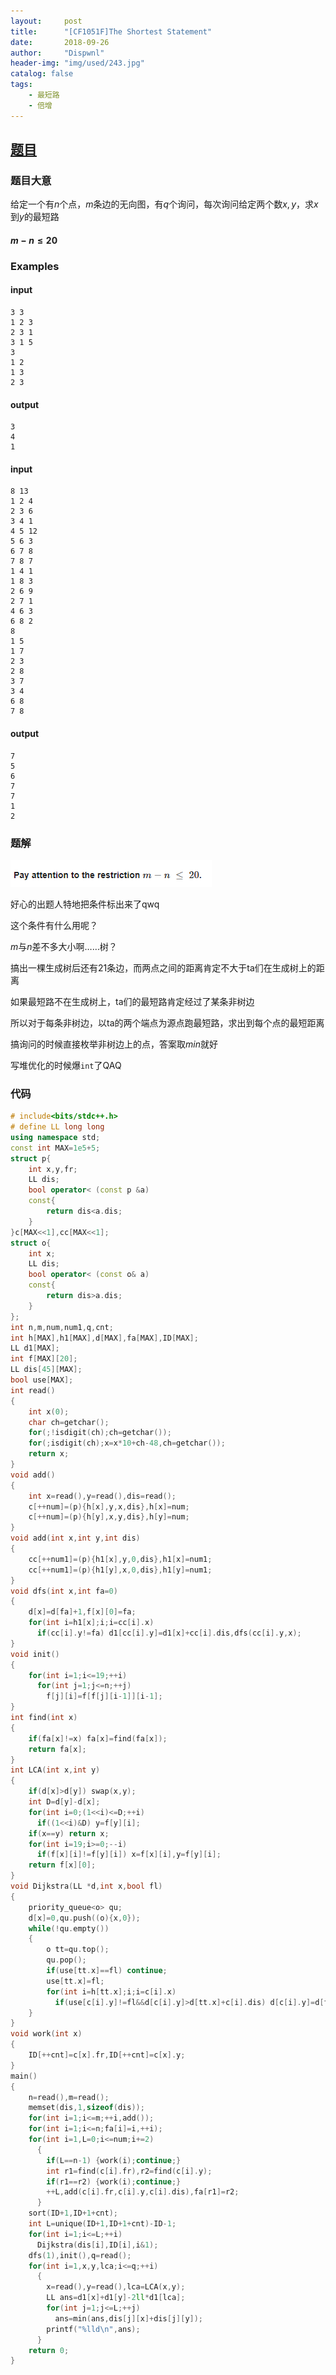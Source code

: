 ```yaml
---
layout:     post
title:      "[CF1051F]The Shortest Statement"
date:       2018-09-26
author:     "Dispwnl"
header-img: "img/used/243.jpg"
catalog: false
tags:
    - 最短路
    - 倍增
---
```

## [题目](http://codeforces.com/problemset/problem/1051/F)
### 题目大意

给定一个有$n$个点，$m$条边的无向图，有$q$个询问，每次询问给定两个数$x,y$，求$x$到$y$的最短路

#### $m-n\leq 20$

### Examples
#### input
```plain
3 3
1 2 3
2 3 1
3 1 5
3
1 2
1 3
2 3
```
#### output
```plain
3
4
1
```
#### input
```plain
8 13
1 2 4
2 3 6
3 4 1
4 5 12
5 6 3
6 7 8
7 8 7
1 4 1
1 8 3
2 6 9
2 7 1
4 6 3
6 8 2
8
1 5
1 7
2 3
2 8
3 7
3 4
6 8
7 8
```
#### output
```plain
7
5
6
7
7
1
2
```
### 题解

![](/img/study/theshortest.png)

好心的出题人特地把条件标出来了qwq

这个条件有什么用呢？

$m$与$n$差不多大小啊……树？

搞出一棵生成树后还有$21$条边，而两点之间的距离肯定不大于ta们在生成树上的距离

如果最短路不在生成树上，ta们的最短路肯定经过了某条非树边

所以对于每条非树边，以ta的两个端点为源点跑最短路，求出到每个点的最短距离

搞询问的时候直接枚举非树边上的点，答案取$min$就好

写堆优化的时候爆<code>int</code>了QAQ

### 代码
```c++
# include<bits/stdc++.h>
# define LL long long
using namespace std;
const int MAX=1e5+5;
struct p{
	int x,y,fr;
	LL dis;
	bool operator< (const p &a)
	const{
		return dis<a.dis;
	}
}c[MAX<<1],cc[MAX<<1];
struct o{
	int x;
	LL dis;
	bool operator< (const o& a)
	const{
		return dis>a.dis;
	}
};
int n,m,num,num1,q,cnt;
int h[MAX],h1[MAX],d[MAX],fa[MAX],ID[MAX];
LL d1[MAX];
int f[MAX][20];
LL dis[45][MAX];
bool use[MAX];
int read()
{
	int x(0);
	char ch=getchar();
	for(;!isdigit(ch);ch=getchar());
	for(;isdigit(ch);x=x*10+ch-48,ch=getchar());
	return x;
}
void add()
{
	int x=read(),y=read(),dis=read();
	c[++num]=(p){h[x],y,x,dis},h[x]=num;
	c[++num]=(p){h[y],x,y,dis},h[y]=num;
}
void add(int x,int y,int dis)
{
	cc[++num1]=(p){h1[x],y,0,dis},h1[x]=num1;
	cc[++num1]=(p){h1[y],x,0,dis},h1[y]=num1;
}
void dfs(int x,int fa=0)
{
	d[x]=d[fa]+1,f[x][0]=fa;
	for(int i=h1[x];i;i=cc[i].x)
	  if(cc[i].y!=fa) d1[cc[i].y]=d1[x]+cc[i].dis,dfs(cc[i].y,x);
}
void init()
{
	for(int i=1;i<=19;++i)
	  for(int j=1;j<=n;++j)
	    f[j][i]=f[f[j][i-1]][i-1];
}
int find(int x)
{
	if(fa[x]!=x) fa[x]=find(fa[x]);
	return fa[x];
}
int LCA(int x,int y)
{
	if(d[x]>d[y]) swap(x,y);
	int D=d[y]-d[x];
	for(int i=0;(1<<i)<=D;++i)
	  if((1<<i)&D) y=f[y][i];
	if(x==y) return x;
	for(int i=19;i>=0;--i)
	  if(f[x][i]!=f[y][i]) x=f[x][i],y=f[y][i];
	return f[x][0];
}
void Dijkstra(LL *d,int x,bool fl)
{
	priority_queue<o> qu;
	d[x]=0,qu.push((o){x,0});
	while(!qu.empty())
	{
		o tt=qu.top();
		qu.pop();
		if(use[tt.x]==fl) continue;
		use[tt.x]=fl;
		for(int i=h[tt.x];i;i=c[i].x)
		  if(use[c[i].y]!=fl&&d[c[i].y]>d[tt.x]+c[i].dis) d[c[i].y]=d[tt.x]+c[i].dis,qu.push((o){c[i].y,d[c[i].y]});
	}
}
void work(int x)
{
	ID[++cnt]=c[x].fr,ID[++cnt]=c[x].y;
}
main()
{
	n=read(),m=read();
	memset(dis,1,sizeof(dis));
	for(int i=1;i<=m;++i,add());
	for(int i=1;i<=n;fa[i]=i,++i);
	for(int i=1,L=0;i<=num;i+=2)
	  {
	  	if(L==n-1) {work(i);continue;}
	  	int r1=find(c[i].fr),r2=find(c[i].y);
	  	if(r1==r2) {work(i);continue;}
	  	++L,add(c[i].fr,c[i].y,c[i].dis),fa[r1]=r2;
	  }
	sort(ID+1,ID+1+cnt);
	int L=unique(ID+1,ID+1+cnt)-ID-1;
	for(int i=1;i<=L;++i)
	  Dijkstra(dis[i],ID[i],i&1);
	dfs(1),init(),q=read();
	for(int i=1,x,y,lca;i<=q;++i)
	  {
	  	x=read(),y=read(),lca=LCA(x,y);
	  	LL ans=d1[x]+d1[y]-2ll*d1[lca];
	  	for(int j=1;j<=L;++j)
	  	  ans=min(ans,dis[j][x]+dis[j][y]);
	  	printf("%lld\n",ans);
	  }
	return 0;
}
```
